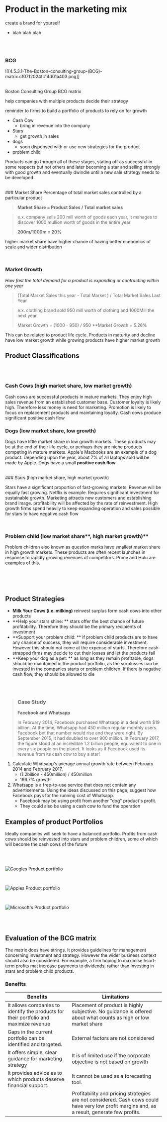 # Product in the marketing mix


create a brand for yourself
 - blah blah blah

<br><br>


### BCG

![[4.5.3.1-The-Boston-consulting-group-(BCG)-matrix.cf0712024fc14d01a403.png]]

<br>
Boston Consulting Group BCG matrix

help companies with multiple products decide their strategy

reminder to firms to build a portfolio of products to rely on for growth

 - Cash Cow
	 - bring in revenue into the company
 - Stars
	 - get growth in sales
 - dogs
	 - soon dispensed with or use new strategies for the product
 - problem child

Products can go through all of these stages, stating off as successful in some respects but not others and later becoming a star and selling strongly with good growth and eventually dwindle until a new sale strategy needs to be developed

<br>
###  Market Share
Percentage of total market sales controlled by a particular product

>  **Market Share = Product Sales / Total market sales**

> e.x. company sells 200 mill worth of goods each year, it manages to discover 1000 mullion worth of goods in the entire year
>
> **200m/1000m = 20%**

higher market share have higher chance of having better ecenomics of scale and wider distribution

<br>

### Market Growth

*How fast the total demand for a product is expanding or contracting within one year*

> (Total Market Sales this year - Total Market ) / Total Market Sales Last Year


>e.x. clothing brand sold 950 mill worth of clothing and 1000Mill the next year
> 
> Market Growth = (1000 - 950) / 950
> **Market Growth = 5.26%

This can be related to product life cycle. Products in maturity and decline have low market growth while growing products have higher market growth

## Product Classifications
<br><br>
### Cash Cows (high market share, low market growth)

Cash cows are successful products in mature markets. They enjoy high sales revenue from an established customer base. Customer loyalty is likely high. Therefore less money is need for marketing. Promotion is likely to focus on replacement products and maintaining loyalty. Cash cows produce significant positive cash flow
<br>

### Dogs (low market share, low growth)

Dogs have little market share in low growth markets. These products may be at the end of their life cycle, or perhaps they are niche products competing in mature markets. Apple's Macbooks are an example of a dog product. Depending upon the year, about 7% of all laptops sold will be made by Apple. Dogs have a small **positive cash flow.**

<br>
### Stars (high market share, high market growth)

Stars have a significant proportion of fast-growing markets. Revenue will be equally fast growing. Netflix is example. Requires significant investment for sustainable growth. Marketing attracts new customers and establishing brand image. profitability will be affected by the rate of reinvestment. High growth firms spend heavily to keep expanding operation and sales possible for stars to have negative cash flow

<br>

### **Problem child (low** market share**, high market growth)**

Problem children also known as question marks have smallest market share in high growth markets. These products are often recent launches in response to rapidly growing revenues of competitors. Prime and Hulu are examples of this.

<br><br><br>
	
## Product Strategies

 - **Milk Your Cows (i.e. milking)** reinvest surplus form cash cows into other products
 - **Help your stars shine: ** stars offer the best chance of future profitability. Therefore they should be the primary recipients of investment
 - **Support your problem child: ** if problem child products are to have any chance of success, they will require considerable investment. However this should not come at the expense of starts. Therefore cash-strapped firms may decide to cut their losses and let the products fail
 - **Keep your dog as a pet: ** as long as they remain profitable, dogs should be maintained in the product portfolio, as the surplusses can be invested in the companies starts or problem children.  If there is negative cash flow, they should be allowed to die

<br><br>

> ### Case Study
> **Facebook and Whatsapp**  
>
>In February 2014, Facebook purchased Whatsapp in a deal worth $19 billion. At the time, Whatsapp had 450 million regular monthly users. Facebook bet that number would rise and they were right. By September 2015, it had doubled to over 900 million. In February 2017, the figure stood at an incredible 1.2 billion people, equivalent to one in every six people on the planet. It looks as if Facebook used its revenue from its cash cow to buy a star! 
>
1.  Calculate Whatsapp's average annual growth rate between February 2014 and February 2017.
	- (1.2billion - 450million) / 450million
	- 166.7% growth
2.  Whatsapp is a free-to-use service that does not contain any advertisements. Using the ideas discussed on this page, suggest how Facebook pays for the running cost of Whatsapp.
	- Facebook may be using profit from another "dog" product's profit. 
	- They could also be using a cash cow to fund the operation

## Examples of product Portfolios

Ideally companies will seek to have a balanced portfolio. Profits from cash cows should be reinvested into stars and problem children, some of which will become the cash cows of the future

<br>
<br>

![Googles Product portfolio](4.5.3.3-Google's-product-portfolio.cc3ff7c26d92163a2d43.png)

<br>


![Apples Product portfolio](4.5.3.4-Apple's-product-portfolio.9b3ab19e187253668a60.png)

<br>

![Microsoft's Product portfolio](4.5.3.5-Microsoft's-product-portfolio.0cdf14971370e01aa9b5.png)

<br>
<br>


## Evaluation of the BCG matrix

The matrix does have strings. It provides guidelines for management concerning investment and strategy. However the wider business context should also be considered. For example, a firm hoping to maximise hsort-term profits mat increase payments to dividends, rather than investing in stars and problem child products. 

### Benefits

| Benefits                                                                              | Limitations                                                                                                                                   |
| ------------------------------------------------------------------------------------- | --------------------------------------------------------------------------------------------------------------------------------------------- |
| It allows companies to identify the products for their portfolio and maximize revenue | Placement of product is highly subjective. No guidance is offered about what counts as high or low market share                               |
| Gaps in the current portfolio can be identified and targeted.                         | External factors are not considered                                                                                                           |
| It offers simple, clear guidance for marketing strategy                               | It is of limited use if the corporate objective is not based on growth                                                                        |
| It provides advice as to which products deserve financial support.                    | It cannot be used as a forecasting tool.                                                                                                      |
|                                                                                       | Profitability and pricing strategies are not considered. Cash cows could have very low profit margins and, as a result, generate few profits. |

